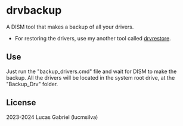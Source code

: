 # drvbackup
A DISM tool that makes a backup of all your drivers.

- For restoring the drivers, use my another tool called [drvrestore](https://github.com/lucmsilva651/drvrestore).

## Use
Just run the "backup_drivers.cmd" file and wait for DISM to make the backup. All the drivers will be located in the system root drive, at the "Backup_Drv" folder.

## License
2023-2024 Lucas Gabriel (lucmsilva)
